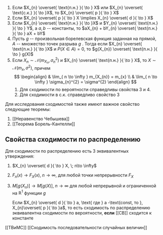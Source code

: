 1. Если $X_{n} \overset{ \text{п.н.} }{ \to } X$ или $X_{n} \overset{ \text{с.к.} }{ \to }X$, то $X_{n} \overset{ p }{ \to } X$
2. Если $X_{n} \overset{ p }{ \to } X  \implies X_{n} \overset{ d }{ \to } X$
3. Если $X_{n} \overset{ \text{п.н.} }{ \to }X$ и $Y_{n} \overset{ \text{п.н.} }{ \to } Y$, а $a, b$ -- константы, то $aX_{n} + bY_{n} \overset{ \text{п.н.} }{ \to } aX + bY$
4. Пусть $g$ -- произвольная борелевская функция заданная на прямой, $A$ -- множество точек разрыва $g$ . Тогда если $X_{n} \overset{ \text{п.н.} }{ \to }X$ и $P(X \in A) = 0$, то $g(X_{n}) \overset{ \text{п.н.} }{ \to } g(X)$
5. Если $X_{n} \sim \mathcal{N}(m_{X_{n}}, \sigma_{n}^{2})$ и $X_{n} \overset{ \text{п.н.} }{ \to } X$, то $X \sim \mathcal{N}(m_{x}, \sigma^{2})$, причем $$
\begin{align}
 & \lim_{ n \to \infty } m_{X_{n}} = m_{x} \\
 & \lim_{ n \to \infty } \sigma_{n}^{2} = \sigma^{2}
\end{align}
$$
	1. Для сходимости по вероятности справедливы свойства 3 и 4.
	2. Для сходимости в с.к. справедливо свойство 3

Для исследования сходимостей также имеют важное свойство следующие теоремы:
1. [[Неравенство Чебышева]]
2. [[Теорема Борель-Кантелли]]

## Свойства сходимости по распределению
Для сходимости по распределению есть 3 эквивалентных утверждения:
1. $X_{n} \overset{ d }{ \to } X, \; n\to \infty$
2. $F_{n}(x) \to F_{X}(x), \;n\to \infty$, для любой точки непрерывности $F_{X}$
3. $M[g(X_{n})]\to M[g(X)], \; n\to \infty$ для любой непрерывной и ограниченной на $\mathbb{R}^{1}$ функции $g$

	Если $X_{n} \overset{ d }{ \to } a, \text{ где } a -\text{const, то }, X_{n}\overset{ p }{ \to }a$, то есть сходимость по распределению эквивалентна сходимости по вероятности, **если** [[СВ]] сходится к константе

[[ТВиМС]] [[Сходимость последовательности случайных величин]]
